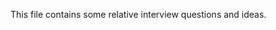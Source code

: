 This file contains some relative interview questions and ideas.
 
      
  
 
 
 
         
        
            
       
